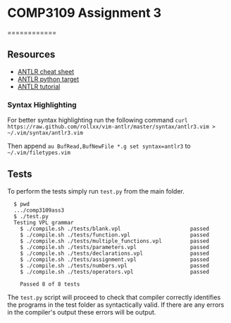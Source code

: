 # COMP3109 Assignment 3
============

## Resources
* [ANTLR cheat sheet](http://www.antlr.org/wiki/display/ANTLR3/ANTLR+Cheat+Sheet)
* [ANTLR python target](http://www.antlr.org/wiki/display/ANTLR3/Antlr3PythonTarget)
* [ANTLR tutorial](http://supportweb.cs.bham.ac.uk/docs/tutorials/docsystem/build/tutorials/antlr/antlr.html)

### Syntax Highlighting
For better syntax highlighting run the following command
```curl https://raw.github.com/rollxx/vim-antlr/master/syntax/antlr3.vim > ~/.vim/syntax/antlr3.vim```

Then append `au BufRead,BufNewFile *.g set syntax=antlr3` to `~/.vim/filetypes.vim`

## Tests
To perform the tests simply run `test.py` from the main folder.
```
  $ pwd
  .../comp3109ass3
  $ ./test.py
  Testing VPL grammar
    $ ./compile.sh ./tests/blank.vpl                      passed
    $ ./compile.sh ./tests/function.vpl                   passed
    $ ./compile.sh ./tests/multiple_functions.vpl         passed
    $ ./compile.sh ./tests/parameters.vpl                 passed
    $ ./compile.sh ./tests/declarations.vpl               passed
    $ ./compile.sh ./tests/assignment.vpl                 passed
    $ ./compile.sh ./tests/numbers.vpl                    passed
    $ ./compile.sh ./tests/operators.vpl                  passed

    Passed 8 of 8 tests
```

The `test.py` script will proceed to check that compiler
correctly identifies the programs in the test folder as syntactically valid.
If there are any errors in the compiler's output these errors will be output.
